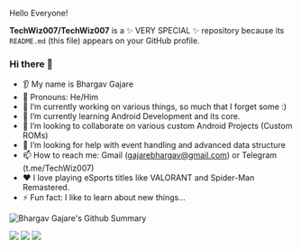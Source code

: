 Hello Everyone!

**TechWiz007/TechWiz007** is a ✨ VERY SPECIAL ✨ repository because its `README.md` (this file) appears on your GitHub profile.

### Hi there 👋
* 👂 My name is Bhargav Gajare
* 👩 Pronouns: He/Him
* 🔭 I’m currently working on various things, so much that I forget some :)
* 🌱 I’m currently learning Android Development and its core.
* 🤝 I’m looking to collaborate on various custom Android Projects (Custom ROMs)
* 🤔 I’m looking for help with event handling and advanced data structure
* 📫 How to reach me: Gmail (gajarebhargav@gmail.com) or Telegram (t.me/TechWiz007)
* ❤️ I love playing eSports titles like VALORANT and Spider-Man Remastered.
* ⚡ Fun fact: I like to learn about new things...

![Bhargav Gajare's Github Summary](https://github-profile-summary-cards.vercel.app/api/cards/profile-details?username=TechWiz007&theme=vue)

<img src="https://github-readme-streak-stats.herokuapp.com/?user=TechWiz007"/>

<img src="https://github-readme-stats.vercel.app/api?username=TechWiz007&show_icons=true&theme=dark"/>

<img src="https://github-readme-stats.vercel.app/api/top-langs?username=TechWiz007"/>
